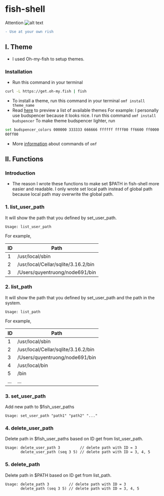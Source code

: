 # fish-shell

[logo]: https://docs.google.com/uc?export=download&id=0B7bIuWhmnPfQYzlNcVVMRXlIaFU "Logo Title Text 2"
Attention ![alt text][logo]
```diff
- Use at your own rish
```

## I. Theme
* I used Oh-my-fish to setup themes.
### Installation
* Run this command in your terminal

```bash
curl -L https://get.oh-my.fish | fish
```

* To install a theme, run this command in your terminal `omf install theme_name`
* Read [here](https://github.com/oh-my-fish/oh-my-fish/blob/master/docs/Themes.md) to preview a list of available themes
For example: I personally use budspencer because it looks nice. I run this command `omf install budspencer`
To make theme budspencer lighter, run 

```bash
set budspencer_colors 000000 333333 666666 ffffff ffff00 ff6600 ff0000 ff0033 3300ff 0000ff 00ffff
00ff00
```

* More [information](https://github.com/oh-my-fish/oh-my-fish) about commands of `omf`



## II. Functions

### Introduction

* The reason I wrote these functions to make set $PATH in fish-shell more easier and readable. I only wrote set local path instead of global path because local path may overwrite the global path.

### 1. list_user_path

It will show the path that you defined by set_user_path. <br>
```
Usage: list_user_path
```
For example,

|ID | Path                               |
|---|------------------------------------|
| 1 | /usr/local/sbin                    |
| 2 | /usr/local/Cellar/sqlite/3.16.2/bin|
| 3 | /Users/quyentruong/node691/bin     |

### 2. list_path

It will show the path that you defined by set_user_path and the path in the system. <br>
```
Usage: list_path
```
For example,

|ID | Path                               |
|---|------------------------------------|
| 1 | /usr/local/sbin                    |
| 2 | /usr/local/Cellar/sqlite/3.16.2/bin|
| 3 | /Users/quyentruong/node691/bin     |
| 4 | /usr/local/bin                     |
| 5 | /bin                               |
|...| ...                                |

### 3. set_user_path

Add new path to $fish_user_paths
```
Usage: set_user_path "path1" "path2" "..."
```
### 4. delete_user_path

Delete path in $fish_user_paths based on ID get from list_user_path.
```
Usage: delete_user_path 3         // delete path with ID = 3
       delete_user_path (seq 3 5) // delete path with ID = 3, 4, 5
```
### 5. delete_path

Delete path in $PATH based on ID get from list_path.
```
Usage: delete_path 3         // delete path with ID = 3
       delete_path (seq 3 5) // delete path with ID = 3, 4, 5
```
